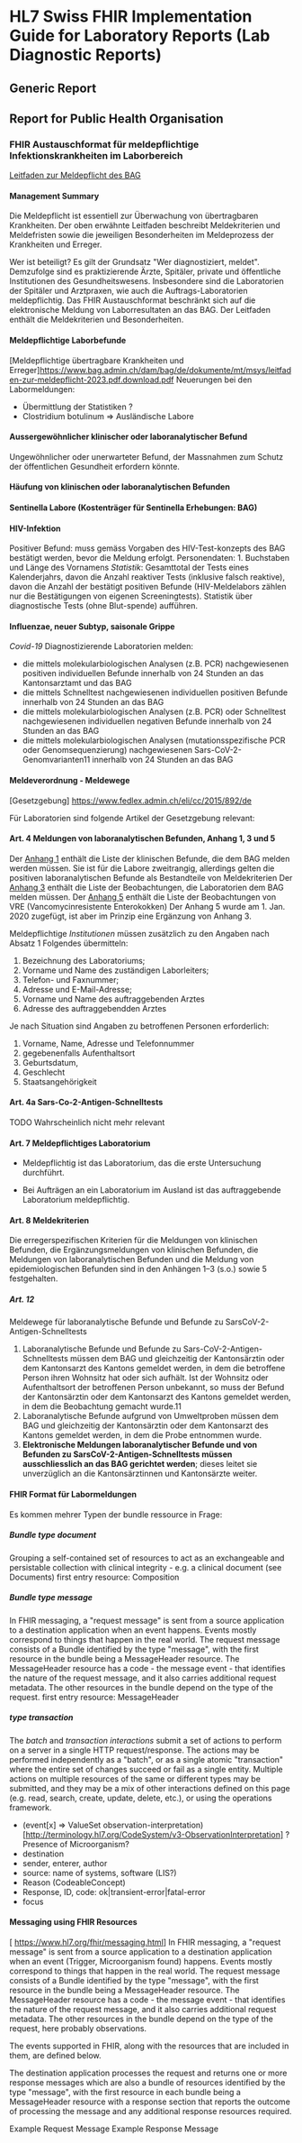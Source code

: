 # HL7 Swiss FHIR Implementation Guide for Laboratory Reports (Lab Diagnostic Reports)

## Generic Report

## Report for Public Health Organisation

### FHIR Austauschformat für meldepflichtige Infektionskrankheiten im Laborbereich

[Leitfaden zur Meldepflicht des BAG](https://www.bag.admin.ch/dam/bag/de/dokumente/mt/infektionskrankheiten/leitfaden-meldepflicht.pdf.download.pdf/leitfaden-zur-meldepflicht.pdf)

#### Management Summary

Die Meldepflicht ist essentiell zur Überwachung von übertragbaren Krankheiten. Der oben erwähnte Leitfaden beschreibt Meldekriterien und Meldefristen sowie die jeweiligen Besonderheiten im Meldeprozess der Krankheiten und Erreger.

Wer ist beteiligt? Es gilt der Grundsatz "Wer diagnostiziert, meldet". Demzufolge sind es praktizierende Ärzte, Spitäler, private und öffentliche Institutionen des Gesundheitswesens. Insbesondere sind die Laboratorien der Spitäler und Arztpraxen, wie auch die Auftrags-Laboratorien meldepflichtig. Das FHIR Austauschformat beschränkt sich auf die elektronische Meldung von Laborresultaten an das BAG. Der Leitfaden enthält die Meldekriterien und Besonderheiten.

#### Meldepflichtige Laborbefunde

[Meldepflichtige übertragbare Krankheiten und Erreger]<https://www.bag.admin.ch/dam/bag/de/dokumente/mt/msys/leitfaden-zur-meldepflicht-2023.pdf.download.pdf>
Neuerungen bei den Labormeldungen:

* Übermittlung der Statistiken ?
* Clostridium botulinum => Ausländische Labore

#### Aussergewöhnlicher klinischer oder laboranalytischer Befund

Ungewöhnlicher oder unerwarteter Befund, der Massnahmen zum Schutz der öffentlichen Gesundheit erfordern könnte.

#### Häufung von klinischen oder laboranalytischen Befunden

#### Sentinella Labore (Kostenträger für Sentinella Erhebungen: BAG)

#### HIV-Infektion

Positiver Befund: muss gemäss Vorgaben des HIV-Test-konzepts des BAG bestätigt werden, bevor die Meldung erfolgt.
Personendaten: 1. Buchstaben und Länge des Vornamens
*Statistik*: Gesamttotal der Tests eines Kalenderjahrs, davon die Anzahl reaktiver Tests (inklusive falsch reaktive), davon die Anzahl der bestätigt positiven Befunde (HIV-Meldelabors zählen nur die Bestätigungen von eigenen Screeningtests). Statistik über diagnostische Tests (ohne Blut-spende) aufführen.

#### Influenzae, neuer Subtyp, saisonale Grippe

*Covid-19*
Diagnostizierende Laboratorien melden:

* die mittels molekularbiologischen Analysen (z.B. PCR) nachgewiesenen positiven individuellen Befunde innerhalb von 24 Stunden an das Kantonsarztamt und das BAG
* die mittels Schnelltest nachgewiesenen individuellen positiven Befunde innerhalb von 24 Stunden an das BAG
* die mittels molekularbiologischen Analysen (z.B. PCR) oder Schnelltest nachgewiesenen individuellen negativen Befunde innerhalb von 24 Stunden an das BAG
* die mittels molekularbiologischen Analysen (mutationsspezifische PCR oder Genomsequenzierung) nachgewiesenen Sars-CoV-2-Genomvarianten11 innerhalb von 24 Stunden an das BAG

#### Meldeverordnung - Meldewege

[Gesetzgebung] <https://www.fedlex.admin.ch/eli/cc/2015/892/de>

Für Laboratorien sind folgende Artikel der Gesetzgebung relevant:

#### Art. 4 Meldungen von laboranalytischen Befunden, Anhang 1, 3 und 5

Der [Anhang 1](https://www.fedlex.admin.ch/eli/cc/2015/892/de#annex_1) enthält die Liste der klinischen Befunde, die dem BAG melden werden müssen. Sie ist für die Labore zweitrangig, allerdings gelten die positiven laboranalytischen Befunde als Bestandteile von Meldekriterien
Der [Anhang 3](https://www.fedlex.admin.ch/eli/cc/2015/892/de#annex_3) enthält die Liste der Beobachtungen, die Laboratorien dem BAG melden müssen.
Der [Anhang 5](https://www.fedlex.admin.ch/eli/cc/2015/892/de#annex_5) enthält die Liste der Beobachtungen von VRE (Vancomycinresistente Enterokokken)
Der Anhang 5 wurde am 1. Jan. 2020 zugefügt, ist aber im Prinzip eine Ergänzung von Anhang 3.

Meldepflichtige *Institutionen* müssen zusätzlich zu den Angaben nach Absatz 1 Folgendes übermitteln:

1. Bezeichnung des Laboratoriums;
2. Vorname und Name des zuständigen Laborleiters;
3. Telefon- und Faxnummer;
4. Adresse und E-Mail-Adresse;
5. Vorname und Name des auftraggebenden Arztes
6. Adresse des auftraggebendden Arztes

Je nach Situation sind Angaben zu betroffenen Personen erforderlich:

1. Vorname, Name, Adresse und Telefonnummer
2. gegebenenfalls Aufenthaltsort
3. Geburtsdatum,
4. Geschlecht
5. Staatsangehörigkeit

#### Art. 4a Sars-Co-2-Antigen-Schnelltests

TODO Wahrscheinlich nicht mehr relevant

#### Art. 7 Meldepflichtiges Laboratorium

* Meldepflichtig ist das Laboratorium, das die erste Untersuchung durchführt.

* Bei Aufträgen an ein Laboratorium im Ausland ist das auftraggebende Laborato­rium meldepflichtig.

#### Art. 8 Meldekriterien

Die erregerspezifischen Kriterien für die Meldungen von klinischen Befunden, die Ergänzungsmeldungen von klinischen Befunden, die Meldungen von laboranalytischen Befunden und die Meldung von epidemiologischen Befunden sind in den Anhängen 1–3 (s.o.) sowie 5 festgehalten.

##### Art. 12

Meldewege für laboranalytische Befunde und Befunde zu SarsCoV-2-Antigen-Schnelltests

1. Laboranalytische Befunde und Befunde zu Sars-CoV-2-Antigen-Schnelltests müssen dem BAG und gleichzeitig der Kantonsärztin oder dem Kantonsarzt des Kantons gemeldet werden, in dem die betroffene Person ihren Wohnsitz hat oder sich aufhält. Ist der Wohnsitz oder Aufenthaltsort der betroffenen Person unbekannt, so muss der Befund der Kantonsärztin oder dem Kantonsarzt des Kantons gemeldet werden, in dem die Beobachtung gemacht wurde.11
2. Laboranalytische Befunde aufgrund von Umweltproben müssen dem BAG und gleichzeitig der Kantonsärztin oder dem Kantonsarzt des Kantons gemeldet werden, in dem die Probe entnommen wurde.
3. **Elektronische Meldungen laboranalytischer Befunde und von Befunden zu SarsCoV-2-Antigen-Schnelltests müssen ausschliesslich an das BAG gerichtet werden**; dieses leitet sie unverzüglich an die Kantonsärztinnen und Kantonsärzte weiter.

#### FHIR Format für Labormeldungen

Es kommen mehrer Typen der bundle ressource in Frage:

##### Bundle type document

Grouping a self-contained set of resources to act as an exchangeable and persistable collection with clinical integrity - e.g. a clinical document (see Documents)
first entry resource: Composition

##### Bundle type message

In FHIR messaging, a "request message" is sent from a source application to a destination application when an event happens. Events mostly correspond to things that happen in the real world. The request message consists of a Bundle identified by the type "message", with the first resource in the bundle being a MessageHeader resource. The MessageHeader resource has a code - the message event - that identifies the nature of the request message, and it also carries additional request metadata. The other resources in the bundle depend on the type of the request.
first entry resource: MessageHeader

##### type transaction

The *batch* and *transaction interactions* submit a set of actions to perform on a server in a single HTTP request/response. The actions may be performed independently as a "batch", or as a single atomic "transaction" where the entire set of changes succeed or fail as a single entity. Multiple actions on multiple resources of the same or different types may be submitted, and they may be a mix of other interactions defined on this page (e.g. read, search, create, update, delete, etc.), or using the operations framework.

* (event[x] => ValueSet observation-interpretation) [http://terminology.hl7.org/CodeSystem/v3-ObservationInterpretation] ?Presence of Microorganism?
* destination
* sender, enterer, author
* source: name of systems, software (LIS?)
* Reason (CodeableConcept)
* Response, ID, code: ok|transient-error|fatal-error
* focus

#### Messaging using FHIR Resources

[ <https://www.hl7.org/fhir/messaging.html>]
In FHIR messaging, a "request message" is sent from a source application to a destination application when an event (Trigger, Microorganism found) happens. Events mostly correspond to things that happen in the real world. The request message consists of a Bundle identified by the type "message", with the first resource in the bundle being a MessageHeader resource. The MessageHeader resource has a code - the message event - that identifies the nature of the request message, and it also carries additional request metadata. The other resources in the bundle depend on the type of the request, here probably observations.

The events supported in FHIR, along with the resources that are included in them, are defined below.

The destination application processes the request and returns one or more response messages which are also a bundle of resources identified by the type "message", with the first resource in each bundle being a MessageHeader resource with a response section that reports the outcome of processing the message and any additional response resources required.

Example Request Message
Example Response Message
